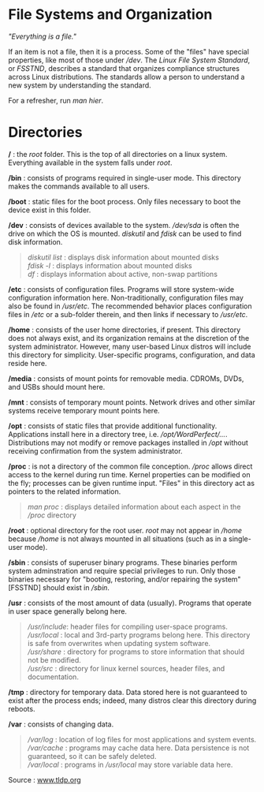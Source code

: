 <link rel="stylesheet" type="text/css" href="MD_styling.css" />

File Systems and Organization 
=============================

*"Everything is a file."*

If an item is not a file, then it is a process. Some of the "files" have special properties, like most of those under */dev*. The *Linux File System Standard*, or *FSSTND*, describes a standard that organizes compliance structures across Linux distributions. The standards allow a person to understand a new system by understanding the standard. 

For a refresher, run *man hier*.

# Directories

**/**
:	the *root* folder. This is the top of all directories on a linux system. Everything available in the system falls under *root*.

**/bin**
:	consists of programs required in single-user mode. This directory makes the commands available to all users. 

**/boot**
:	static files for the boot process. Only files necessary to boot the device exist in this folder.

**/dev** 
:	consists of devices available to the system. */dev/sda* is often the drive on which the OS is mounted. *diskutil* and *fdisk* can be used to find disk information. 

> *diskutil list* 	: displays disk information about mounted disks  
> *fdisk -l*		: displays information about mounted disks  
> *df*				: displays information about active, non-swap partitions

**/etc**
:	consists of configuration files. Programs will store system-wide configuration information here. Non-traditionally, configuration files may also be found in */usr/etc*. The recommended behavior places configuration files in */etc* or a sub-folder therein, and then links if necessary to */usr/etc*.

**/home**
:	consists of the user home directories, if present. This directory does not always exist, and its organization remains at the discretion of the system administrator. However, many user-based Linux distros will include this directory for simplicity. User-specific programs, configuration, and data reside here. 

**/media**
:	consists of mount points for removable media. CDROMs, DVDs, and USBs should mount here. 

**/mnt**
:	consists of temporary mount points. Network drives and other similar systems receive temporary mount points here. 

**/opt**
:	consists of static files that provide additional functionality. Applications install here in a directory tree, i.e. */opt/WordPerfect/...*. Distributions may not modify or remove packages installed in */opt* without receiving confirmation from the system administrator.

**/proc**
:	is not a directory of the common file conception. */proc* allows direct access to the kernel during run time. Kernel properties can be modified on the fly; processes can be given runtime input. "Files" in this directory act as pointers to the related information. 

> *man proc*	:	displays detailed information about each aspect in the */proc* directory 

**/root**
:	optional directory for the root user. *root* may not appear in */home* because */home* is not always mounted in all situations (such as in a single-user mode).

**/sbin** 
:	consists of superuser binary programs. These binaries perform system adminstration and require special privileges to run. Only those binaries necessary for "booting, restoring, and/or repairing the system" [FSSTND] should exist in */sbin*.

**/usr**
:	consists of the most amount of data (usually). Programs that operate in user space generally belong here. 

> */usr/include*:	header files for compiling user-space programs.  
> */usr/local*	:	local and 3rd-party programs belong here. This directory is safe from overwrites when updating system software.  
> */usr/share*	:	directory for programs to store information that should not be modified.  
> */usr/src*	:	directory for linux kernel sources, header files, and documentation.

**/tmp**
:	directory for temporary data. Data stored here is not guaranteed to exist after the process ends; indeed, many distros clear this directory during reboots. 

**/var**
:	consists of changing data.

> */var/log*	:	location of log files for most applications and system events.  
> */var/cache*	:	programs may cache data here. Data persistence is not guaranteed, so it can be safely deleted.  
> */var/local*	:	programs in */usr/local* may store variable data here.

Source : www.tldp.org
